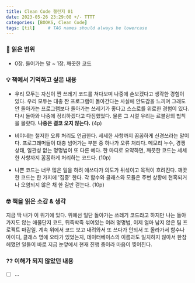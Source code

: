 ```yaml
---
title: Clean Code 챌린지 01
date: 2023-05-26 23:29:08 +/- TTTT
categories: [BOOKS, Clean Code]
tags: [til]     # TAG names should always be lowercase
---
```

### 📖 읽은 범위
* 0장. 들어가는 말 ~ 1장. 깨끗한 코드

### 💡 책에서 기억하고 싶은 내용
- 우리 모두는 자신이 짠 쓰레기 코드를 쳐다보며 나중에 손보겠다고 생각한 경험이 있다. 우리 모두는 대충 짠 프로그램이 돌아간다는 사실에 안도감을 느끼며 그래도 안 돌아가는 프로그램보다 돌아가는 쓰레기가 좋다고 스스로를 위로한 경험이 있다. 다시 돌아와 나중에 정리하겠다고 다짐했었다. 물론 그 시절 우리는 르블랑의 법칙을 몰랐다. **나중은 결코 오지 않는다.** (4p)

- 비야네는 철저한 오류 처리도 언급한다. 세세한 사항까지 꼼꼼하게 신경쓰라는 말이다. 프로그래머들이 대충 넘어가는 부분 중 하나가 오류 처리다. 메모리 누수, 경쟁 상태, 일관성 없는 명명법이 또 다른 예다. 한 마디로 요약하면, 깨끗한 코드는 세세한 사항까지 꼼꼼하게 처리하는 코드다. (10p)

- 나쁜 코드는 너무 많은 일을 하려 애쓰다가 의도가 뒤섞이고 목적이 흐려진다. 깨끗한 코드는 한 가지에 '집중' 한다. 각 함수와 클래스와 모듈은 주변 상황에 현혹되거나 오염되지 않은 채 한 길만 걷는다. (10p)

### 🤓 책을 읽은 소감 & 생각
지금 딱 내가 이 위기에 있다. 위에선 일단 돌아가는 쓰레기 코드라고 하지만 나는 돌아가지도 않는 애물단지 코드, 뒤죽박죽 섞여있는 여러 명명법, 이제 얼마 남지 않은 팀 프로젝트 마감일. 계속 위에서 코드 보고 내려와서 또 쓰다가 안되서 또 올라가서 함수나 아이디, 클래스 명에 오타가 있었는지, 데이터베이스의 이름과도 일치하지 않아서 한참 헤맸던 일들이 바로 지금 눈앞에서 현재 진행 중이라 마음이 찢어진다.

### ⁇ 이해가 되지 않았던 내용
- [ ] ...